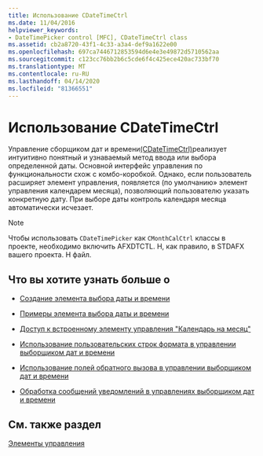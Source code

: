 ```yaml
---
title: Использование CDateTimeCtrl
ms.date: 11/04/2016
helpviewer_keywords:
- DateTimePicker control [MFC], CDateTimeCtrl class
ms.assetid: cb2a8720-43f1-4c33-a3a4-def9a1622e00
ms.openlocfilehash: 697ca7446712853594d6e4e3e49872d5710562aa
ms.sourcegitcommit: c123cc76bb2b6c5cde6f4c425ece420ac733bf70
ms.translationtype: MT
ms.contentlocale: ru-RU
ms.lasthandoff: 04/14/2020
ms.locfileid: "81366551"
---
```

# <a name="using-cdatetimectrl"></a>Использование CDateTimeCtrl

Управление сборщиком дат и времени[(CDateTimeCtrl)](../mfc/reference/cdatetimectrl-class.md)реализует интуитивно понятный и узнаваемый метод ввода или выбора определенной даты. Основной интерфейс управления по функциональности схож с комбо-коробкой. Однако, если пользователь расширяет элемент управления, появляется (по умолчанию» элемент управления календарем месяца), позволяющий пользователю указать конкретную дату. При выборе даты контроль календаря месяца автоматически исчезает.

> [!NOTE]
> Чтобы использовать `CDateTimePicker` как `CMonthCalCtrl` классы в проекте, необходимо включить AFXDTCTL. H, как правило, в STDAFX вашего проекта. H файл.

## <a name="what-do-you-want-to-know-more-about"></a>Что вы хотите узнать больше о

- [Создание элемента выбора даты и времени](../mfc/creating-the-date-and-time-picker-control.md)

- [Примеры элемента выбора даты и времени](../mfc/date-and-time-picker-control-examples.md)

- [Доступ к встроенному элементу управления "Календарь на месяц"](../mfc/accessing-the-embedded-month-calendar-control.md)

- [Использование пользовательских строк формата в управлении выборщиком дат и времени](../mfc/using-custom-format-strings-in-a-date-and-time-picker-control.md)

- [Использование полей обратного вызова в управлении выборщиком дат и времени](../mfc/using-callback-fields-in-a-date-and-time-picker-control.md)

- [Обработка сообщений уведомлений в управлениях выборщиком дат и времени](../mfc/processing-notification-messages-in-date-and-time-picker-controls.md)

## <a name="see-also"></a>См. также раздел

[Элементы управления](../mfc/controls-mfc.md)
